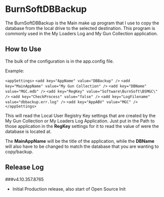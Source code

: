 # BurnSoftDBBackup

The BurnSoftDBBackup is the Main make up program that I use to copy the database from the local drive to the selected destination.  This program is commonly used in the My Loaders Log and My Gun Collection application.

## How to Use

The bulk of the configuration is in the app.config file.

Example:

`<appSettings>`
    `<add key="AppName" value="DBBackup" />`
    `<add key="MainAppName" value="My Gun Collection" />`
    `<add key="DBName" value="MGC.mdb" />`
    `<add key="RegKey" value="Software\BurnSoft\BSMGC\" />`
    `<add key="CheckProcess" value="false" />`
    `<add key="LogFilename" value="dbbackup.err.log" />`
    `<add key="AppABV" value="MGC" />`
  `</appSettings>`
  
  This will read the Local User Registry Key settings that are created by the My Gun Collection or My Loaders Log Application.  Just put in the Path to those application in the **RegKey** settings for it to read the value of were the database is located at.  
  
  The **MainAppName** will be the title of the application, while the **DBName** will also have to be changed to match the database that you are wanting to copy/backup.
  
  ## Release Log
  
  ###v4.10.357.8765
  - Initial Production release, also start of Open Source Init